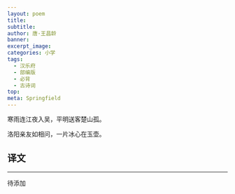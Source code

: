 ```yaml
---
layout: poem
title: 
subtitle: 
author: 唐·王昌龄
banner: 
excerpt_image: 
categories: 小学
tags:
  - 汉乐府
  - 部编版
  - 必背
  - 古诗词
top: 
meta: Springfield
---
```


寒雨连江夜入吴，平明送客楚山孤。

洛阳亲友如相问，一片冰心在玉壶。


## 译文

---

待添加